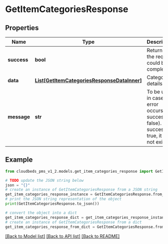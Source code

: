# GetItemCategoriesResponse


## Properties

Name | Type | Description | Notes
------------ | ------------- | ------------- | -------------
**success** | **bool** | Returns if the request could be completed | [optional] 
**data** | [**List[GetItemCategoriesResponseDataInner]**](GetItemCategoriesResponseDataInner.md) | Categories details | [optional] 
**message** | **str** | To be used in case any error occurs (if success &#x3D; false). If success &#x3D; true, it does not exist. | [optional] 

## Example

```python
from cloudbeds_pms_v1_2.models.get_item_categories_response import GetItemCategoriesResponse

# TODO update the JSON string below
json = "{}"
# create an instance of GetItemCategoriesResponse from a JSON string
get_item_categories_response_instance = GetItemCategoriesResponse.from_json(json)
# print the JSON string representation of the object
print(GetItemCategoriesResponse.to_json())

# convert the object into a dict
get_item_categories_response_dict = get_item_categories_response_instance.to_dict()
# create an instance of GetItemCategoriesResponse from a dict
get_item_categories_response_from_dict = GetItemCategoriesResponse.from_dict(get_item_categories_response_dict)
```
[[Back to Model list]](../README.md#documentation-for-models) [[Back to API list]](../README.md#documentation-for-api-endpoints) [[Back to README]](../README.md)


